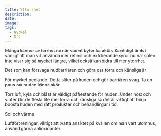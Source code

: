 ```yaml
---
title: Yttorrhet
description:
date:
image:
tags:
  - Nyckel
  - Ord
---
```

M&aring;nga känner av torrhet nu när vädret byter karaktär. Samtidigt är det vanligt att man vill använda mer retinol och exfolierande syror nu när solen inte visar sig s&aring; mycket längre, vilket ocks&aring; kan bidra till mer ytorrhet.

Det som kan försvaga hudbarriären och göra oss torra och känsliga är

För mycket peelande. Detta sliter p&aring; huden och gör barriären svag. Ta en paus om huden känns skör.

Torr luft, kyla och bl&aring;st är väldigt p&aring;frestande för huden. Under höst och vinter blir de flesta lite mer torra och känsliga s&aring; det är viktigt att börja boosta huden med rätt produkter och behandlingar i tid.

Sol och värme

Luftföroreningar, viktigt att tvätta ansiktet p&aring; kvällen om man vart utomhus, använd gärna antioxidanter.

&nbsp;